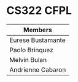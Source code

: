 # CS322 CFPL

| Members |
|--------- |
| Eurese Bustamante |
| Paolo Brinquez|
| Melvin Bulan |
| Andrienne Cabaron |
